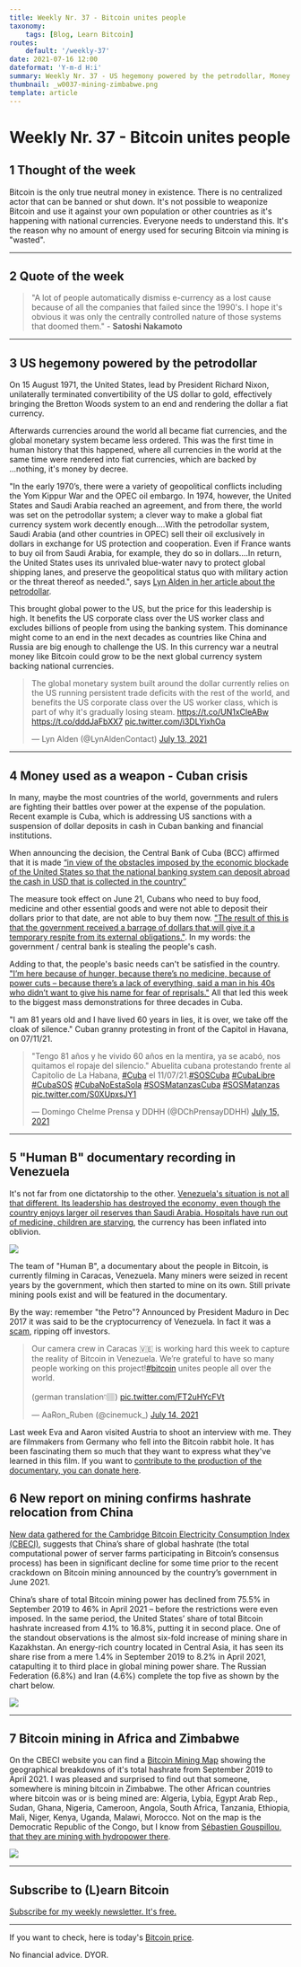 ```yaml
---
title: Weekly Nr. 37 - Bitcoin unites people
taxonomy:
    tags: [Blog, Learn Bitcoin]
routes:
    default: '/weekly-37'
date: 2021-07-16 12:00
dateformat: 'Y-m-d H:i'
summary: Weekly Nr. 37 - US hegemony powered by the petrodollar, Money used as a weapon - Cuban crisis, "Human B" documentary recording in Venezuela, New report on mining confirms hashrate relocation from China, Bitcoin mining in Africa and Zimbabwe
thumbnail: _w0037-mining-zimbabwe.png
template: article
---
```


# Weekly Nr. 37 - Bitcoin unites people

## 1 Thought of the week

Bitcoin is the only true neutral money in existence. There is no centralized actor that can be banned or shut down. It's not possible to weaponize Bitcoin and use it against your own population or other countries as it's happening with national currencies. Everyone needs to understand this. It's the reason why no amount of energy used for securing Bitcoin via mining is "wasted".

---

## 2 Quote of the week

> "A lot of people automatically dismiss e-currency as a lost cause because of all the companies that failed since the 1990's. I hope it's obvious it was only the centrally controlled nature of those systems that doomed them." - **Satoshi Nakamoto**

---

## 3 US hegemony powered by the petrodollar

On 15 August 1971, the United States, lead by President Richard Nixon, unilaterally terminated convertibility of the US dollar to gold, effectively bringing the Bretton Woods system to an end and rendering the dollar a fiat currency. 

Afterwards currencies around the world all became fiat currencies, and the global monetary system became less ordered. This was the first time in human history that this happened, where all currencies in the world at the same time were rendered into fiat currencies, which are backed by ...nothing, it's money by decree. 

"In the early 1970’s, there were a variety of geopolitical conflicts including the Yom Kippur War and the OPEC oil embargo. In 1974, however, the United States and Saudi Arabia reached an agreement, and from there, the world was set on the petrodollar system; a clever way to make a global fiat currency system work decently enough....With the petrodollar system, Saudi Arabia (and other countries in OPEC) sell their oil exclusively in dollars in exchange for US protection and cooperation. Even if France wants to buy oil from Saudi Arabia, for example, they do so in dollars....In return, the United States uses its unrivaled blue-water navy to protect global shipping lanes, and preserve the geopolitical status quo with military action or the threat thereof as needed.", says [Lyn Alden in her article about the petrodollar](https://www.lynalden.com/fraying-petrodollar-system/).

This brought global power to the US, but the price for this leadership is high. It benefits the US corporate class over the US worker class and excludes billions of people from using the banking system. This dominance might come to an end in the next decades as countries like China and Russia are big enough to challenge the US. In this currency war a neutral money like Bitcoin could grow to be the next global currency system backing national currencies.

<blockquote class="twitter-tweet"><p lang="en" dir="ltr">The global monetary system built around the dollar currently relies on the US running persistent trade deficits with the rest of the world, and benefits the US corporate class over the US worker class, which is part of why it&#39;s gradually losing steam. <a href="https://t.co/UN1xCleABw">https://t.co/UN1xCleABw</a> <a href="https://t.co/dddJaFbXX7">https://t.co/dddJaFbXX7</a> <a href="https://t.co/i3DLYixhOa">pic.twitter.com/i3DLYixhOa</a></p>&mdash; Lyn Alden (@LynAldenContact) <a href="https://twitter.com/LynAldenContact/status/1414740409096540165?ref_src=twsrc%5Etfw">July 13, 2021</a></blockquote> <script async src="https://platform.twitter.com/widgets.js" charset="utf-8"></script>

---
## 4 Money used as a weapon - Cuban crisis

In many, maybe the most countries of the world, governments and rulers are fighting their battles over power at the expense of the population. Recent example is Cuba, which is addressing US sanctions with a suspension of dollar deposits in cash in Cuban banking and financial institutions.

When announcing the decision, the Central Bank of Cuba (BCC) affirmed that it is made [“in view of the obstacles imposed by the economic blockade of the United States so that the national banking system can deposit abroad the cash in USD that is collected in the country”](https://oncubanews.com/en/cuba/economy/cuba-temporarily-suspends-cash-deposits-in-dollars/)

The measure took effect on June 21, Cubans who need to buy food, medicine and other essential goods and were not able to deposit their dollars prior to that date, are not able to buy them now. ["The result of this is that the government received a barrage of dollars that will give it a temporary respite from its external obligations."](https://oncubanews.com/en/cuba/economy/cuban-economy/unraveling-suspension-of-cash-dollar-deposits-in-cuban-banks/). In my words: the government / central bank is stealing the people's cash.

Adding to that, the people's basic needs can't be satisfied in the country. ["I’m here because of hunger, because there’s no medicine, because of power cuts – because there’s a lack of everything, said a man in his 40s who didn’t want to give his name for fear of reprisals."](https://www.theguardian.com/global-development/2021/jul/12/thousands-march-in-cuba-in-rare-mass-protests-amid-economic-crisis) All that led this week to the biggest mass demonstrations for three decades in Cuba.

"I am 81 years old and I have lived 60 years in lies, it is over, we take off the cloak of silence." Cuban granny protesting in front of the Capitol in Havana, on 07/11/21.

<blockquote class="twitter-tweet"><p lang="es" dir="ltr">&quot;Tengo 81 años y he vivido 60 años en la mentira, ya se acabó, nos quitamos el ropaje del silencio.&quot; Abuelita cubana protestando frente al Capitolio de La Habana, <a href="https://twitter.com/hashtag/Cuba?src=hash&amp;ref_src=twsrc%5Etfw">#Cuba</a> el 11/07/21.<a href="https://twitter.com/hashtag/SOSCuba?src=hash&amp;ref_src=twsrc%5Etfw">#SOSCuba</a> <a href="https://twitter.com/hashtag/CubaLibre?src=hash&amp;ref_src=twsrc%5Etfw">#CubaLibre</a> <a href="https://twitter.com/hashtag/CubaSOS?src=hash&amp;ref_src=twsrc%5Etfw">#CubaSOS</a> <a href="https://twitter.com/hashtag/CubaNoEstaSola?src=hash&amp;ref_src=twsrc%5Etfw">#CubaNoEstaSola</a> <a href="https://twitter.com/hashtag/SOSMatanzasCuba?src=hash&amp;ref_src=twsrc%5Etfw">#SOSMatanzasCuba</a> <a href="https://twitter.com/hashtag/SOSMatanzas?src=hash&amp;ref_src=twsrc%5Etfw">#SOSMatanzas</a> <a href="https://t.co/S0XUpxsJY1">pic.twitter.com/S0XUpxsJY1</a></p>&mdash; Domingo Chelme Prensa y DDHH (@DChPrensayDDHH) <a href="https://twitter.com/DChPrensayDDHH/status/1415505334412644352?ref_src=twsrc%5Etfw">July 15, 2021</a></blockquote> <script async src="https://platform.twitter.com/widgets.js" charset="utf-8"></script>

---
## 5 "Human B" documentary recording in Venezuela
It's not far from one dictatorship to the other. [Venezuela's situation is not all that different. Its leadership has destroyed the economy, even though the country enjoys larger oil reserves than Saudi Arabia. Hospitals have run out of medicine, children are starving](https://www.investopedia.com/news/venezuela-petro-not-cryptocurrency/), the currency has been inflated into oblivion.

![](_w0037-mining-venezuela.jpg)

The team of "Human B", a documentary about the people in Bitcoin, is currently filming in Caracas, Venezuela. Many miners were seized in recent years by the government, which then started to mine on its own. Still private mining pools exist and will be featured in the documentary.

By the way: remember "the Petro"? Announced by President Maduro in Dec 2017 it was said to be the cryptocurrency of Venezuela. In fact it was a [scam](https://bitcoinundco.com/en/petro-scam-bitcoin-venezuela/), ripping off investors.

<blockquote class="twitter-tweet"><p lang="en" dir="ltr">Our camera crew in Caracas 🇻🇪 is working hard this week to capture the reality of Bitcoin in Venezuela. We’re grateful to have so many people working on this project!<a href="https://twitter.com/hashtag/bitcoin?src=hash&amp;ref_src=twsrc%5Etfw">#bitcoin</a> unites people all over the world. <br><br>(german translation👇🏽) <a href="https://t.co/FT2uHYcFVt">pic.twitter.com/FT2uHYcFVt</a></p>&mdash; AaRon_Ruben (@cinemuck_) <a href="https://twitter.com/cinemuck_/status/1415408127139328001?ref_src=twsrc%5Etfw">July 14, 2021</a></blockquote> <script async src="https://platform.twitter.com/widgets.js" charset="utf-8"></script>

Last week Eva and Aaron visited Austria to shoot an interview with me. They are filmmakers from Germany who fell into the Bitcoin rabbit hole. It has been fascinating them so much that they want to express what they've learned in this film. If you want to [contribute to the production of the documentary, you can donate here](https://tallyco.in/s/higwxl/).


## 6 New report on mining confirms hashrate relocation from China
[New data gathered for the Cambridge Bitcoin Electricity Consumption Index (CBECI)](https://www.jbs.cam.ac.uk/insight/2021/new-data-reveals-timeline-of-chinas-bitcoin-mining-exodus/), suggests that China’s share of global hashrate (the total computational power of server farms participating in Bitcoin’s consensus process) has been in significant decline for some time prior to the recent crackdown on Bitcoin mining announced by the country’s government in June 2021.

China’s share of total Bitcoin mining power has declined from 75.5% in September 2019 to 46% in April 2021 – before the restrictions were even imposed. In the same period, the United States’ share of total Bitcoin hashrate increased from 4.1% to 16.8%, putting it in second place. One of the standout observations is the almost six-fold increase of mining share in Kazakhstan. An energy-rich country located in Central Asia, it has seen its share rise from a mere 1.4% in September 2019 to 8.2% in April 2021, catapulting it to third place in global mining power share. The Russian Federation (6.8%) and Iran (4.6%) complete the top five as shown by the chart below.

![](_w0037-hash-rate-shares-cbeci2021.jpg)

---

## 7 Bitcoin mining in Africa and Zimbabwe

On the CBECI website you can find a [Bitcoin Mining Map](https://cbeci.org/mining_map) showing the geographical breakdowns of it's total hashrate from September 2019 to April 2021. I was pleased and surprised to find out that someone, somewhere is mining bitcoin in Zimbabwe. The other African countries where bitcoin was or is being mined are: Algeria, Lybia, Egypt Arab Rep., Sudan, Ghana, Nigeria, Cameroon, Angola, South Africa, Tanzania, Ethiopia, Mali, Niger, Kenya, Uganda, Malawi, Morocco. Not on the map is the Democratic Republic of the Congo, but I know from [Sébastien Gouspillou, that they are mining with hydropower there](https://bitcoinundco.com/en/sebastien-gouspillou/).

![](_w0037-mining-zimbabwe.png)

---
## Subscribe to (L)earn Bitcoin

[Subscribe for my weekly newsletter. It's free.](https://anita.link/weekly)

---

If you want to check, here is today's [Bitcoin price](https://www.coingecko.com/en/coins/bitcoin).

No financial advice. DYOR.

